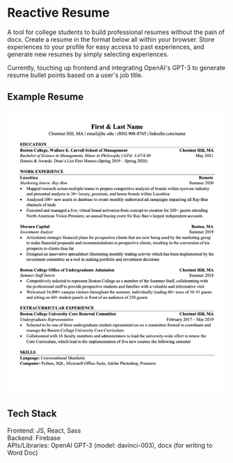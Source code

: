 # Reactive Resume

A tool for college students to build professional resumes without the pain of docx. Create a resume in the format below all within your browser. Store experiences to your profile for easy access to past experiences, and generate new resumes by simply selecting experiences.

Currently, touching up frontend and integrating OpenAI's GPT-3 to generate resume bullet points based on a user's job title.

## Example Resume
![alt text](https://github.com/emfastic/reactive-resume/blob/development/src/assets/business-resume.png?raw=true)

## Tech Stack
Frontend: JS, React, Sass\
Backend: Firebase\
APIs/Libraries: OpenAI GPT-3 (model: davinci-003), docx (for writing to Word Doc)
